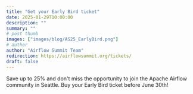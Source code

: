 ```yaml
---
title: "Get your Early Bird ticket"
date: 2025-01-29T10:00:00
description: ""
summary: ""
# post thumb
images: ["images/blog/AS25_EarlyBird.png"]
# author
author: "Airflow Summit Team"
redirection: https://airflowsummit.org/tickets/
draft: false
---
```


Save up to 25% and don't miss the opportunity to join the Apache Airflow community in Seattle. Buy your Early Bird ticket before June 30th!